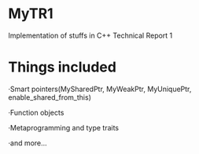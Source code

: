 # MyTR1
Implementation of stuffs in C++ Technical Report 1

# Things included

·Smart pointers(MySharedPtr, MyWeakPtr, MyUniquePtr, enable_shared_from_this)

·Function objects

·Metaprogramming and type traits

·and more...

